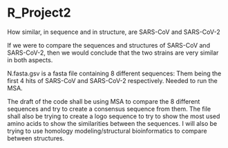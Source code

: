 # R_Project2
How similar, in sequence and in structure, are SARS-CoV and SARS-CoV-2

If we were to compare the sequences and structures of SARS-CoV and SARS-CoV-2, then we would conclude that the two strains are very similar in both aspects.

N.fasta.gsv is a fasta file containing 8 different sequences: Them being the first 4 hits of SARS-CoV and SARS-CoV-2 respectively. Needed to run the MSA.

The draft of the code shall be using MSA to compare the 8 different sequences and try to create a consensus sequence from them. The file shall also be trying to create a logo sequence to try to show the most used amino acids to show the similarities between the sequences. I will also be trying to use homology modeling/structural bioinformatics to compare between structures.
